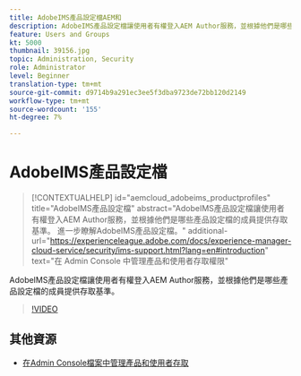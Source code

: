 ```yaml
---
title: AdobeIMS產品設定檔AEM和
description: AdobeIMS產品設定檔讓使用者有權登入AEM Author服務，並根據他們是哪些產品設定檔的成員提供存取基準。
feature: Users and Groups
kt: 5000
thumbnail: 39156.jpg
topic: Administration, Security
role: Administrator
level: Beginner
translation-type: tm+mt
source-git-commit: d9714b9a291ec3ee5f3dba9723de72bb120d2149
workflow-type: tm+mt
source-wordcount: '155'
ht-degree: 7%

---
```



# AdobeIMS產品設定檔

>[!CONTEXTUALHELP]
>id="aemcloud_adobeims_productprofiles"
>title="AdobeIMS產品設定檔"
>abstract="AdobeIMS產品設定檔讓使用者有權登入AEM Author服務，並根據他們是哪些產品設定檔的成員提供存取基準。 進一步瞭解AdobeIMS產品設定檔。"
>additional-url="https://experienceleague.adobe.com/docs/experience-manager-cloud-service/security/ims-support.html?lang=en#introduction" text="在 Admin Console 中管理產品和使用者存取權限"

AdobeIMS產品設定檔讓使用者有權登入AEM Author服務，並根據他們是哪些產品設定檔的成員提供存取基準。

>[!VIDEO](https://video.tv.adobe.com/v/39156/?quality=12&learn=on)

## 其他資源

+ [在Admin Console檔案中管理產品和使用者存取](https://docs.adobe.com/content/help/en/experience-manager-cloud-service/security/ims-support.html#managing-products-and-user-access-in-admin-console)

